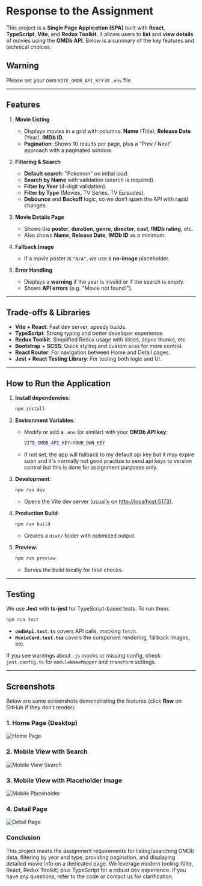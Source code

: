 # Response to the Assignment

This project is a **Single Page Application (SPA)** built with **React**, **TypeScript**, **Vite**, and **Redux Toolkit**. It allows users to **list** and **view details** of movies using the **OMDb API**. Below is a summary of the key features and technical choices.

## Warning

Please set your own `VITE_OMDB_API_KEY` in `.env` file

---

## Features

1. **Movie Listing**  
   - Displays movies in a grid with columns: **Name** (Title), **Release Date** (Year), **IMDb ID**.  
   - **Pagination**: Shows 10 results per page, plus a “Prev / Next” approach with a paginated window.

2. **Filtering & Search**  
   - **Default search**: "Pokemon" on initial load.  
   - **Search by Name** with validation (search is required).  
   - **Filter by Year** (4-digit validation).  
   - **Filter by Type** (Movies, TV Series, TV Episodes).  
   - **Debounce** and **Backoff** logic, so we don’t spam the API with rapid changes.

3. **Movie Details Page**  
   - Shows the **poster**, **duration**, **genre**, **director**, **cast**, **IMDb rating**, etc.  
   - Also shows **Name**, **Release Date**, **IMDb ID** as a minimum.

4. **Fallback Image**  
   - If a movie poster is `"N/A"`, we use a **no-image** placeholder.

5. **Error Handling**  
   - Displays a **warning** if the year is invalid or if the search is empty.  
   - Shows **API errors** (e.g. "Movie not found!").

---

## Trade-offs & Libraries

- **Vite + React**: Fast dev server, speedy builds.  
- **TypeScript**: Strong typing and better developer experience.  
- **Redux Toolkit**: Simplified Redux usage with slices, async thunks, etc.  
- **Bootstrap** + **SCSS**: Quick styling and custom scss for more control.  
- **React Router**: For navigation between Home and Detail pages.  
- **Jest + React Testing Library**: For testing both logic and UI.

---

## How to Run the Application

1. **Install dependencies**:
   ```bash
   npm install
   ```
2. **Environment Variables**:
    - Modify or add a `.env` (or similar) with your **OMDb API key**:
      ```bash
      VITE_OMDB_API_KEY=YOUR_OWN_KEY
      ```
    - If not set, the app will fallback to my default api key but it may expire soon and it's normally 
      not good practise to send api keys to version control but this is done for assignment purposes only.

3. **Development**:
   ```bash
   npm run dev
   ```
    - Opens the Vite dev server (usually on [http://localhost:5173](http://localhost:5173)).

4. **Production Build**:
   ```bash
   npm run build
   ```
    - Creates a `dist/` folder with optimized output.

5. **Preview**:
   ```bash
   npm run preview
   ```
    - Serves the build locally for final checks.

---

## Testing

We use **Jest** with **ts-jest** for TypeScript-based tests. To run them:

```bash
npm run test
```

- **`omdbApi.test.ts`** covers API calls, mocking `fetch`.
- **`MovieCard.test.tsx`** covers the component rendering, fallback images, etc.

If you see warnings about `.js` mocks or missing config, check `jest.config.ts` for `moduleNameMapper` and `transform` settings.

---

## Screenshots

Below are some screenshots demonstrating the features (click **Raw** on GitHub if they don’t render):

### 1. Home Page (Desktop)
![Home Page](screenshots/home_1.png?raw=true "Home Page")

### 2. Mobile View with Search
![Mobile View Search](screenshots/home_search_mobile.png?raw=true "Mobile View")

### 3. Mobile View with Placeholder Image
![Mobile Placeholder](screenshots/home_search_mobile_placeholder_img.png?raw=true "Mobile Fallback Poster")

### 4. Detail Page
![Detail Page](screenshots/detail_page.png?raw=true "Movie Detail Page")

### Conclusion

This project meets the assignment requirements for listing/searching OMDb data, filtering by year and type, providing pagination, and displaying detailed movie info on a dedicated page. We leverage modern tooling (Vite, React, Redux Toolkit) plus TypeScript for a robust dev experience. If you have any questions, refer to the code or contact us for clarification.
